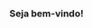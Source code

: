 ### Seja bem-vindo!

<!--
**sandrorochadev/sandrorochadev** is a ✨ _special_ ✨ repository because its `README.md` (this file) appears on your GitHub profile.

Alessandro Rocha, 26 anos, Brasília-DF.

-  Iniciante na programação;
-  Estudante com experiência na área administrativa, realizando recente transição de carreira;
-  Conhecimento em HTML, CSS e Google Ads;
-  Estudando JavaScript, PHP e MySQL;
-  Objetivo de trabalhar como desenvolvedor Front-End;

- Site: sandrorochadev.com
- E-mail: sandrorochatrabalho@gmail.com
- Instagram: https://www.instagram.com/sandrorochadev/
- Linkedin: https://www.linkedin.com/in/sandrorochadf/
- Rocketseat: https://app.rocketseat.com.br/me/sandrorochadf
- 
-->
